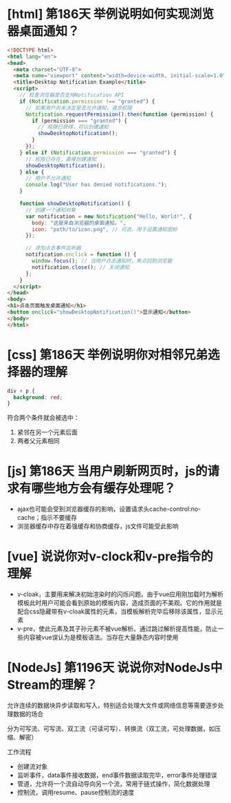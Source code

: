 # [html] 第186天 举例说明如何实现浏览器桌面通知？

```html
<!DOCTYPE html>
<html lang="en">
<head>
  <meta charset="UTF-8">
  <meta name="viewport" content="width=device-width, initial-scale=1.0">
  <title>Desktop Notification Example</title>
  <script>
    // 检查浏览器是否支持Notification API
    if (Notification.permission !== "granted") {
      // 如果用户尚未决定是否允许通知，请求权限
      Notification.requestPermission().then(function (permission) {
        if (permission === "granted") {
          // 权限已获得，可以创建通知
          showDesktopNotification();
        }
      });
    } else if (Notification.permission === "granted") {
      // 权限已存在，直接创建通知
      showDesktopNotification();
    } else {
      // 用户不允许通知
      console.log("User has denied notifications.");
    }

    function showDesktopNotification() {
      // 创建一个通知对象
      var notification = new Notification("Hello, World!", {
        body: "这是来自浏览器的桌面通知。",
        icon: "path/to/icon.png", // 可选，用于设置通知图标
      });

      // 添加点击事件监听器
      notification.onclick = function () {
        window.focus(); // 当用户点击通知时，焦点回到浏览器
        notification.close(); // 关闭通知
      };
    }
  </script>
</head>
<body>
<h1>点击页面触发桌面通知</h1>
<button onclick="showDesktopNotification()">显示通知</button>
</body>
</html>

```

# [css] 第186天 举例说明你对相邻兄弟选择器的理解

```css
div + p {
  background: red;
}
```

符合两个条件就会被选中：
1. 紧邻在另一个元素后面
2. 两者父元素相同

# [js] 第186天 当用户刷新网页时，js的请求有哪些地方会有缓存处理呢？

- ajax也可能会受到浏览器缓存的影响，设置请求头cache-control:no-cache；指示不要缓存
- 浏览器缓存中存在着强缓存和协商缓存，js文件可能受此影响

# [vue] 说说你对v-clock和v-pre指令的理解

- v-cloak，主要用来解决初始渲染时的闪烁问题。由于vue应用刚加载时为解析模板此时用户可能会看到原始的模板内容，造成页面的不美观。它的作用就是配合css隐藏带有v-cloak属性的元素，当模板解析完毕后移除该属性，显示元素
- v-pre，使此元素及其子孙元素不被vue解析。通过跳过解析提高性能，防止一些内容被vue误认为是模板语法。当存在大量静态内容时使用

# [NodeJs] 第1196天 说说你对NodeJs中Stream的理解？

允许连续的数据块异步读取和写入，特别适合处理大文件或网络信息等需要逐步处理数据的场合

分为可写流、可写流、双工流（可读可写）、转换流（双工流，可处理数据，如压缩、解密）

工作流程
- 创建流对象
- 监听事件，data事件接收数据，end事件数据读取完毕，error事件处理错误
- 管道，允许将一个流自动导向另一个流，常用于链式操作，简化数据处理
- 控制流，调用resume、pause控制流的速度
